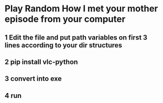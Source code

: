 # Play Random How I met your mother episode from your computer

## 1 Edit the file and put path variables on first 3 lines according to your dir structures

## 2 pip install vlc-python

## 3 convert into exe

## 4 run

